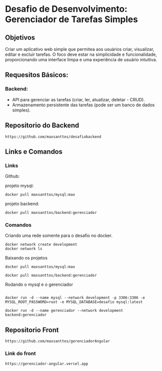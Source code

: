 # Desafio de Desenvolvimento: Gerenciador de Tarefas Simples

## Objetivos

Criar um aplicativo web simple que permitea aos usuários criar, visualizar, editar e excluir tarefas.
O foco deve estar na simplicidade e funcionalidade, proporcionando uma interface limpa e uma experiência de usuário intuitiva.

## Requesitos Básicos:

### Backend:

* API para gerenciar as tarefas (criar, ler, atualizar, deletar - CRUD).
* Armazenamento persistente das tarefas (pode ser um banco de dados simples).

## Repositorio do Backend

```gitub
https://github.com/maxsanttos/desafiobackend
```

## Links e Comandos

### Links

Github:

projeto mysql:

```dockerhub
docker pull maxsanttos/mysql:max
```

projeto backend:

```dockerhub
docker pull maxsanttos/backend:gerenciador
```

### Comandos

Criando uma rede somente para o desafio no docker.

```docker
docker network create development
docker network ls
```

Baixando os projetos

```docker
docker pull maxsanttos/mysql:max

docker pull maxsanttos/backend:gerenciador
```

Rodando o mysql e o gerenciador

```docker

docker run -d --name mysql --network development -p 3306:3306 -e MYSQL_ROOT_PASSWORD=root -e MYSQL_DATABASE=desafio mysql:latest 

docker run -d --name gerenciador --network development
backend:gerenciador
```

## Repositorio Front

```github
https://github.com/maxsanttos/gerenciadorAngular
```

### Link do front

```versel
https://gerenciador-angular.vercel.app

```
